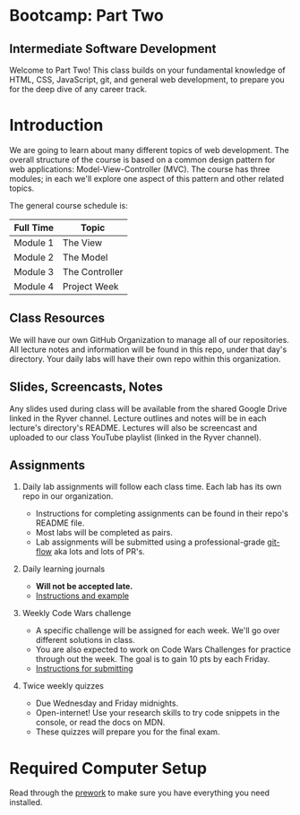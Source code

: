 # Bootcamp: Part Two
## Intermediate Software Development

Welcome to Part Two! This class builds on your fundamental knowledge of HTML, CSS, JavaScript, git, and general web development, to prepare you for the deep dive of any career track.

# Introduction

We are going to learn about many different topics of web development. The overall structure of the course is based on a common design pattern for web applications: Model-View-Controller (MVC). The course has three modules; in each we'll explore one aspect of this pattern and other related topics.

The general course schedule is:

Full Time  | Topic
-----------|---------------
Module 1     | The View
Module 2     | The Model
Module 3     | The Controller
Module 4     | Project Week

## Class Resources

We will have our own GitHub Organization to manage all of our repositories. All lecture notes and information will be found in this repo, under that day's directory. Your daily labs will have their own repo within this organization.

## Slides, Screencasts, Notes

Any slides used during class will be available from the shared Google Drive linked in the Ryver channel. Lecture outlines and notes will be in each lecture's directory's README. Lectures will also be screencast and uploaded to our class YouTube playlist (linked in the Ryver channel).

## Assignments

1. Daily lab assignments will follow each class time. Each lab has its own repo in our organization.
    - Instructions for completing assignments can be found in their repo's README file.
    - Most labs will be completed as pairs.
    - Lab assignments will be submitted using a professional-grade [git-flow](https://github.com/alchemy-bootcamp-two-winter-2018/submit-process) aka lots and lots of PR's.

1. Daily learning journals
    - **Will not be accepted late.**
    - [Instructions and example](https://gist.github.com/sajoy/aa9ea616493c8887dd257a411b19a85f)

1. Weekly Code Wars challenge
    - A specific challenge will be assigned for each week. We'll go over different solutions in class.
    - You are also expected to work on Code Wars Challenges for practice through out the week. The goal is to gain 10 pts by each Friday.
    - [Instructions for submitting](https://github.com/alchemy-bootcamp-two-winter-2018/code-wars)

1. Twice weekly quizzes
    - Due Wednesday and Friday midnights.
    - Open-internet! Use your research skills to try code snippets in the console, or read the docs on MDN.
    - These quizzes will prepare you for the final exam.

# Required Computer Setup

Read through the [prework](https://github.com/alchemycodelab/bootcamp-part-two-prework) to make sure you have everything you need installed.
